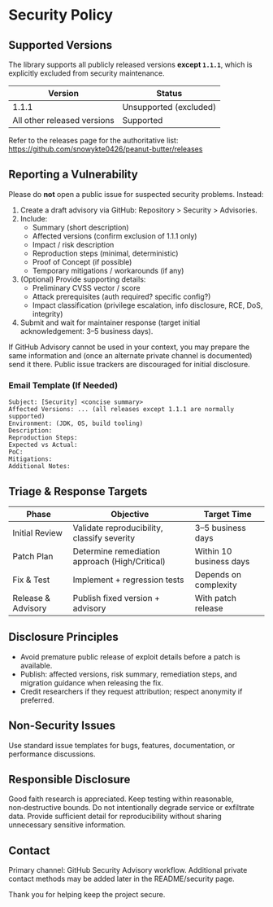 # Security Policy

## Supported Versions
The library supports all publicly released versions **except `1.1.1`**, which is explicitly excluded from security maintenance.

| Version | Status |
|---------|--------|
| 1.1.1 | Unsupported (excluded) |
| All other released versions | Supported |

Refer to the releases page for the authoritative list:
https://github.com/snowykte0426/peanut-butter/releases

## Reporting a Vulnerability
Please do **not** open a public issue for suspected security problems. Instead:

1. Create a draft advisory via GitHub: Repository > Security > Advisories.
2. Include:
   - Summary (short description)
   - Affected versions (confirm exclusion of 1.1.1 only)
   - Impact / risk description
   - Reproduction steps (minimal, deterministic)
   - Proof of Concept (if possible)
   - Temporary mitigations / workarounds (if any)
3. (Optional) Provide supporting details:
   - Preliminary CVSS vector / score
   - Attack prerequisites (auth required? specific config?)
   - Impact classification (privilege escalation, info disclosure, RCE, DoS, integrity)
4. Submit and wait for maintainer response (target initial acknowledgement: 3–5 business days).

If GitHub Advisory cannot be used in your context, you may prepare the same information and (once an alternate private channel is documented) send it there. Public issue trackers are discouraged for initial disclosure.

### Email Template (If Needed)
```
Subject: [Security] <concise summary>
Affected Versions: ... (all releases except 1.1.1 are normally supported)
Environment: (JDK, OS, build tooling)
Description:
Reproduction Steps:
Expected vs Actual:
PoC:
Mitigations:
Additional Notes:
```

## Triage & Response Targets
| Phase | Objective | Target Time |
|-------|-----------|-------------|
| Initial Review | Validate reproducibility, classify severity | 3–5 business days |
| Patch Plan | Determine remediation approach (High/Critical) | Within 10 business days |
| Fix & Test | Implement + regression tests | Depends on complexity |
| Release & Advisory | Publish fixed version + advisory | With patch release |

## Disclosure Principles
- Avoid premature public release of exploit details before a patch is available.
- Publish: affected versions, risk summary, remediation steps, and migration guidance when releasing the fix.
- Credit researchers if they request attribution; respect anonymity if preferred.

## Non-Security Issues
Use standard issue templates for bugs, features, documentation, or performance discussions.

## Responsible Disclosure
Good faith research is appreciated. Keep testing within reasonable, non‑destructive bounds. Do not intentionally degrade service or exfiltrate data. Provide sufficient detail for reproducibility without sharing unnecessary sensitive information.

## Contact
Primary channel: GitHub Security Advisory workflow. Additional private contact methods may be added later in the README/security page.

Thank you for helping keep the project secure.
